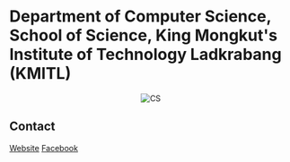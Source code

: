# Department of Computer Science, School of Science, King Mongkut's Institute of Technology Ladkrabang (KMITL)

<p align="center">
  <img src="https://scontent.fbkk13-1.fna.fbcdn.net/v/t1.6435-9/75594332_2410150842579942_8524443882698571776_n.jpg?_nc_cat=108&ccb=1-7&_nc_sid=e3f864&_nc_eui2=AeFX_ihp5JHkWmtglQgbzIXxMOdTOg39wu0w51M6Df3C7Y83ePVPnBtbjOY9rPIYK_nUyR0SiEZo54yFUKeXuTCl&_nc_ohc=72uNyNBI9doAX-GD3vz&_nc_ht=scontent.fbkk13-1.fna&oh=00_AfC5x_KDw_pdspkBu3wN19uWHnl0dAW-2cIdb8Kt7yYlKQ&oe=651CF7BF" alt="CS" /></a>
</p>

## Contact
[Website](https://www.science.kmitl.ac.th/department-com#/about) [Facebook](https://www.facebook.com/cskmitl/?locale=th_TH)